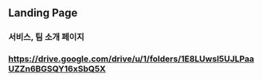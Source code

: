 ## Landing Page

### 서비스, 팀 소개 페이지
### <https://drive.google.com/drive/u/1/folders/1E8LUwsl5UJLPaaUZZn6BGSQY16xSbQ5X>
